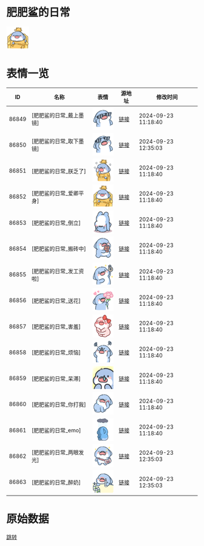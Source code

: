 # 肥肥鲨的日常

<img src="./cover.png" height="60" alt="cover" />

# 表情一览

|ID|名称|表情|源地址|修改时间|
|----|----|----|----|----|
|86849|[肥肥鲨的日常_戴上墨镜]|<img src="./pic/086849_%5B肥肥鲨的日常_戴上墨镜%5D.png" height="60" alt="戴上墨镜"/>|[链接](https://i0.hdslb.com/bfs/garb/0f6a2f1a61f17ebe85917eb2a49bdb567e34363e.png)|2024-09-23 11:18:40|
|86850|[肥肥鲨的日常_取下墨镜]|<img src="./pic/086850_%5B肥肥鲨的日常_取下墨镜%5D.png" height="60" alt="取下墨镜"/>|[链接](https://i0.hdslb.com/bfs/garb/5888b0f087133c6e2cfbbee4493055fa2be1cdd4.png)|2024-09-23 12:35:03|
|86851|[肥肥鲨的日常_朕乏了]|<img src="./pic/086851_%5B肥肥鲨的日常_朕乏了%5D.png" height="60" alt="朕乏了"/>|[链接](https://i0.hdslb.com/bfs/garb/19e553dc54ba4f1a3d03a540e9ce3cdcb7521f39.png)|2024-09-23 11:18:40|
|86852|[肥肥鲨的日常_爱卿平身]|<img src="./pic/086852_%5B肥肥鲨的日常_爱卿平身%5D.png" height="60" alt="爱卿平身"/>|[链接](https://i0.hdslb.com/bfs/garb/5e89d8da8f94e57edbc91661d3a375e455bc35f7.png)|2024-09-23 11:18:40|
|86853|[肥肥鲨的日常_倒立]|<img src="./pic/086853_%5B肥肥鲨的日常_倒立%5D.png" height="60" alt="倒立"/>|[链接](https://i0.hdslb.com/bfs/garb/5b7068b88c06a7bc01a04f5814957f841834de02.png)|2024-09-23 11:18:40|
|86854|[肥肥鲨的日常_搬砖中]|<img src="./pic/086854_%5B肥肥鲨的日常_搬砖中%5D.png" height="60" alt="搬砖中"/>|[链接](https://i0.hdslb.com/bfs/garb/d4eb33d7cc9773a258e9005f909ed8dd120eeb83.png)|2024-09-23 11:18:40|
|86855|[肥肥鲨的日常_发工资啦]|<img src="./pic/086855_%5B肥肥鲨的日常_发工资啦%5D.png" height="60" alt="发工资啦"/>|[链接](https://i0.hdslb.com/bfs/garb/019cb78c20f84a102231a723948ab0bbe37cf542.png)|2024-09-23 11:18:40|
|86856|[肥肥鲨的日常_送花]|<img src="./pic/086856_%5B肥肥鲨的日常_送花%5D.png" height="60" alt="送花"/>|[链接](https://i0.hdslb.com/bfs/garb/cdf5e9cd1b530dbc79cd1c3a50c5a2ed2ee64af6.png)|2024-09-23 11:18:40|
|86857|[肥肥鲨的日常_害羞]|<img src="./pic/086857_%5B肥肥鲨的日常_害羞%5D.png" height="60" alt="害羞"/>|[链接](https://i0.hdslb.com/bfs/garb/2f305b1ab52d3f35ca906ef7736df04ac4481e13.png)|2024-09-23 11:18:40|
|86858|[肥肥鲨的日常_烦恼]|<img src="./pic/086858_%5B肥肥鲨的日常_烦恼%5D.png" height="60" alt="烦恼"/>|[链接](https://i0.hdslb.com/bfs/garb/05c000572bbd9e1fa8bdd7552669f1049386a1c3.png)|2024-09-23 11:18:40|
|86859|[肥肥鲨的日常_呆滞]|<img src="./pic/086859_%5B肥肥鲨的日常_呆滞%5D.png" height="60" alt="呆滞"/>|[链接](https://i0.hdslb.com/bfs/garb/9a68269e58379eed679d6ab7bd630800786b28b9.png)|2024-09-23 11:18:40|
|86860|[肥肥鲨的日常_你打我]|<img src="./pic/086860_%5B肥肥鲨的日常_你打我%5D.png" height="60" alt="你打我"/>|[链接](https://i0.hdslb.com/bfs/garb/b8220ff7e3e47d00802ac58e2ee5aa32542790b9.png)|2024-09-23 11:18:40|
|86861|[肥肥鲨的日常_emo]|<img src="./pic/086861_%5B肥肥鲨的日常_emo%5D.png" height="60" alt="emo"/>|[链接](https://i0.hdslb.com/bfs/garb/926b5d270df74e962518781c418382580c67627a.png)|2024-09-23 11:18:40|
|86862|[肥肥鲨的日常_两眼发光]|<img src="./pic/086862_%5B肥肥鲨的日常_两眼发光%5D.png" height="60" alt="两眼发光"/>|[链接](https://i0.hdslb.com/bfs/garb/6e918bc7464aac7e9098bf8d5f749f9c65a744ad.png)|2024-09-23 12:35:03|
|86863|[肥肥鲨的日常_醉奶]|<img src="./pic/086863_%5B肥肥鲨的日常_醉奶%5D.png" height="60" alt="醉奶"/>|[链接](https://i0.hdslb.com/bfs/garb/d03f8bbef72ccd2b8debb2f9c69f028269209611.png)|2024-09-23 12:35:03|

# 原始数据

[跳转](./raw.json)

